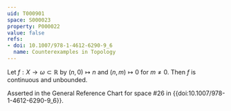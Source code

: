 ```yaml
---
uid: T000901
space: S000023
property: P000022
value: false
refs:
- doi: 10.1007/978-1-4612-6290-9_6
  name: Counterexamples in Topology
---
```


Let $f: X \rightarrow \omega \subset \mathbb{R}$ by $(n,0) \mapsto n$ and $(n,m) \mapsto 0$ for $m \neq 0$. Then $f$ is continuous and unbounded.

Asserted in the General Reference Chart for space #26 in
{{doi:10.1007/978-1-4612-6290-9_6}}.
